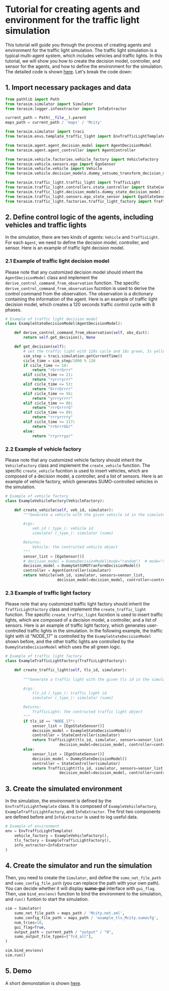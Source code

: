 # Tutorial for creating agents and environment for the traffic light simulation
This tutorial will guide you through the process of creating agents and environment for the traffic light simulation. The traffic light simulation is a typical multi-agent system, which includes vehicles and traffic lights. In this tutorial, we will show you how to create the decision model, controller, and sensor for the agents, and how to define the environment for the simulation. The detailed code is shown [here](examples/example_traffic_light.py). Let's break the code down:

## 1. Import necessary packages and data
```python
from pathlib import Path
from terasim.simulator import Simulator
from terasim.logger.infoextractor import InfoExtractor

current_path = Path(__file__).parent
maps_path = current_path / 'maps' / 'Mcity'

from terasim.simulator import traci
from terasim.envs.template_traffic_light import EnvTrafficLightTemplate

from terasim.agent.agent_decision_model import AgentDecisionModel
from terasim.agent.agent_controller import AgentController

from terasim.vehicle.factories.vehicle_factory import VehicleFactory
from terasim.vehicle.sensors.ego import EgoSensor
from terasim.vehicle.vehicle import Vehicle
from terasim.vehicle.decision_models.dummy_setsumo_transform_decision_model import DummySetSUMOTranformDecisionModel

from terasim.traffic_light.traffic_light import TrafficLight
from terasim.traffic_light.controllers.state_controller import StateController
from terasim.traffic_light.decision_models.dummy_state_decision_model import DummyStateDecisionModel
from terasim.traffic_light.sensors.ego_state_sensor import EgoStateSensor
from terasim.traffic_light.factories.traffic_light_factory import TrafficLightFactory
```

## 2. Define control logic of the agents, including vehicles and traffic lights
In the simulation, there are two kinds of agents: `Vehicle` and `TrafficLight`. For each `Agent`, we need to define the decision model, controller, and sensor. Here is an example of traffic light decision model.

### 2.1 Example of traffic light decision model
Please note that any customized decision model should inherit the `AgentDecisionModel` class and implement the `derive_control_command_from_observation` function. The specific `derive_control_command_from_observation` fucntion is used to derive the control command from the observation. The observation is a dictionary containing the information of the agent. Here is an example of traffic light decision model, which creates a 120 seconds traffic control cycle with 8 phases. 

```python
# Example of traffic light decision model
class ExampleStateDecisionModel(AgentDecisionModel):

    def derive_control_command_from_observation(self, obs_dict):
        return self.get_decision(), None

    def get_decision(self):
        # set the traffic light with 120s cycle and 18s green, 3s yellow, 32s green, 3s yellow, 30s green, 3s yellow, 30s green, 3s yellow
        sim_step = traci.simulation.getCurrentTime()
        cicle_time = sim_step/1000 % 120
        if cicle_time <= 18:
            return "rGrrrGrrr"
        elif cicle_time <= 21:
            return "ryrrryrrr"
        elif cicle_time <= 53:
            return "GrrrGrrrr"
        elif cicle_time <= 56:
            return "yrrryrrrr"
        elif cicle_time <= 86:
            return "rrrGrrrrG"
        elif cicle_time <= 89:
            return "rrryrrrry"
        elif cicle_time <= 117:
            return "rrGrrrGGr"
        else:
            return "rryrrryyr"
```

### 2.2 Example of vehicle factory
Please note that any customized vehicle factory should inherit the `VehicleFactory` class and implement the `create_vehicle` function. The specific `create_vehicle` fucntion is used to insert vehicles, which are composed of a decision model, a controller, and a list of sensors. Here is an example of vehicle factory, which generates SUMO-controlled vehicles in the simulation. 
```python
# Example of vehicle factory
class ExampleVehicleFactory(VehicleFactory):

    def create_vehicle(self, veh_id, simulator):
        """Generate a vehicle with the given vehicle id in the simulator, composed of a decision model, a controller, and a list of sensors, which should be defined or customized by the user.

        Args:
            veh_id (_type_): vehicle id
            simulator (_type_): simulator (sumo)

        Returns:
            Vehicle: the contructed vehicle object
        """
        sensor_list = [EgoSensor()]
        # decision_model = DummyDecisionModel(mode="random")  # mode="random" "constant"
        decision_model = DummySetSUMOTranformDecisionModel()
        controller = AgentController(simulator)
        return Vehicle(veh_id, simulator, sensors=sensor_list,
                       decision_model=decision_model, controller=controller)
```

### 2.3 Example of traffic light factory
Please note that any customized traffic light factory should inherit the `TrafficLightFactory` class and implement the `create_traffic_light` function. The specific `create_traffic_light` fucntion is used to insert traffic lights, which are composed of a decision model, a controller, and a list of sensors. Here is an example of traffic light factory, which generates user-controlled traffic lights in the simulation. In the following example, the traffic light with id "NODE_17" is controlled by the `ExampleStateDecisionModel` shown before, and the other traffic lights are controlled by the `DummyStateDecisionModel` which uses the all green logic.
```python
# Example of traffic light factory
class ExampleTrafficLightFactory(TrafficLightFactory):

    def create_traffic_light(self, tls_id, simulator):
        
        """Generate a traffic light with the given tls id in the simulator, composed of a decision model, a controller, and a list of sensors, which should be defined or customized by the user.

        Args:
            tls_id (_type_): traffic light id
            simulator (_type_): simulator (sumo)

        Returns:
            TrafficLight: the contructed traffic light object
        """
        if tls_id == "NODE_17":
            sensor_list = [EgoStateSensor()]
            decision_model = ExampleStateDecisionModel()
            controller = StateController(simulator)
            return TrafficLight(tls_id, simulator, sensors=sensor_list,
                        decision_model=decision_model, controller=controller)
        else:
            sensor_list = [EgoStateSensor()]
            decision_model = DummyStateDecisionModel()
            controller = StateController(simulator)
            return TrafficLight(tls_id, simulator, sensors=sensor_list,
                        decision_model=decision_model, controller=controller)
```

## 3. Create the simulated environment
In the simulation, the environment is defined by the `EnvTrafficLightTemplate` class. It is composed of `ExampleVehicleFactory`, `ExampleTrafficLightFactory`, and `InfoExtractor`. The first two components are defined before and `InfoExtractor` is used to log useful data.
```python
# Example of environment
env = EnvTrafficLightTemplate(
    vehicle_factory = ExampleVehicleFactory(),
    tls_factory = ExampleTrafficLightFactory(),
    info_extractor=InfoExtractor
)
```
## 4. Create the simulator and run the simulation
Then, you need to create the `Simulator`, and define the `sumo_net_file_path` and `sumo_config_file_path` (you can replace the path with your own path). You can decide whether it will display **sumo-gui** interface with `gui_flag`. Then, use `bind_env(env)` function to bind the environment to the simulation, and `run()` funtion to start the simulation.
```python
sim = Simulator(
    sumo_net_file_path = maps_path / 'Mcity.net.xml',
    sumo_config_file_path = maps_path / 'example_tls_Mcity.sumocfg',
    num_tries=10,
    gui_flag=True,
    output_path = current_path / "output" / "0",
    sumo_output_file_types=["fcd_all"],
)

sim.bind_env(env)
sim.run()
```

## 5. Demo
A short demonstation is shown [here](https://github.com/michigan-traffic-lab/TeraSim/blob/miracelplus-shuyang_branch/docs/videos/demo_traffic_light_simulation.gif).
